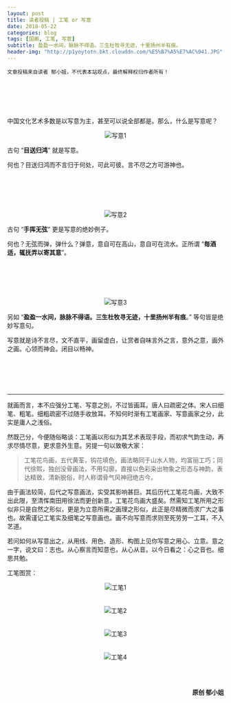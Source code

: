 ```yaml
---
layout: post
title: 读者投稿 | 工笔 or 写意
date: 2018-05-22
categories: blog
tags: [国画, 工笔, 写意]
subtitle: 盈盈一水间，脉脉不得语。三生杜牧寻无迹，十里扬州半有痕。
header-img: "http://p1yoytotn.bkt.clouddn.com/%E5%B7%A5%E7%AC%941.JPG"
---
```

`文章投稿来自读者 郁小姐，不代表本站观点，最终解释权归作者所有！`

<br><br><br><br>

中国文化艺术多数是以写意为主，甚至可以说全部都是。那么，什么是写意呢？<br>

<div align="center"><img src="http://p1yoytotn.bkt.clouddn.com/%E5%86%99%E6%84%8F1.JPG" alt="写意1" /></div>

古句 “**目送归鸿**” 就是写意。

何也？目送归鸿而不言归于何处，可此可彼。言不尽之方可游神也。

<br><br><br><br>

<div align="center"><img src="http://p1yoytotn.bkt.clouddn.com/%E5%86%99%E6%84%8F2.JPG" alt="写意2" /></div>

古句 “**手挥无弦**” 更是写意的绝妙例子。

何也？无弦而弹，弹什么？弹意，意自可在高山，意自可在流水。正所谓 “**毎酒适，辄抚弄以寄其意**”。

<br><br><br><br>

<div align="center"><img src="http://p1yoytotn.bkt.clouddn.com/%E5%86%99%E6%84%8F3.jpg" alt="写意3" /></div>

另如 “**盈盈一水间，脉脉不得语。三生杜牧寻无迹，十里扬州半有痕**。” 等句皆是绝妙写意句。

写意就是诗不言尽，文不直平，画留虚白，让赏者自味言外之言，意外之意，画外之画。心领而神会。闭目以畅神。

<br><br><br><br>

---


就画而言，本不应强分工笔、写意之別，不过皆画耳。唐人曰疏密之体。宋人曰细笔、粗笔。细粗疏密不过随手收放耳。不知何时渐有工笔画家、写意画家之分，此实是庸人之浅俗。



然既己分，今便随俗略谈：工笔画以形似为其艺术表现手段，而初求气韵生动，再求尽情尽意，更求意外生意。另提一句以致敬大家：



>工笔花鸟画，五代黄荃，钩花填色，画法略同于山水人物，均富丽工巧；同代徐熙，独创没骨画法，不用勾廓，直接以色彩染出物象之形态与神韵，表达精致，清新脱俗，时人称谓骨气风神冠绝古今。



由于画法较简，后代之写意画法，实受其影响甚巨。其后历代工笔花鸟画，大致不出此限，至清恽南田用徐法而更创新意，工笔花鸟画大盛矣。然需知工笔所用之形似非只是自然之形似，更是为立意所需之画理之形似，此正是尽精微而求广大之事也。故需谨记工笔实及细笔之写意画也。画不向写意而求则至死劳劳一工耳，不入艺道。



若问如何从写意出之，从用线、用色、造形、构图上见你写意之用心、立意。意之一字，说文曰：志也。从心察言而知意也，从心从音。以今日看之：心之音也。细思共勉。







工笔图赏：
<div align="center"><img src="http://p1yoytotn.bkt.clouddn.com/%E5%B7%A5%E7%AC%941.JPG" alt="工笔1" /></div>
<br><br>
<div align="center"><img src="http://p1yoytotn.bkt.clouddn.com/%E5%B7%A5%E7%AC%942.jpg" alt="工笔2" /></div>
<br><br>
<div align="center"><img src="http://p1yoytotn.bkt.clouddn.com/%E5%B7%A5%E7%AC%943.JPG" alt="工笔3" /></div>
<br><br>
<div align="center"><img src="http://p1yoytotn.bkt.clouddn.com/%E5%B7%A5%E7%AC%944.JPG" alt="工笔4" /></div>






<br><br>

<div align="right"><b>原创 郁小姐</b></div>

